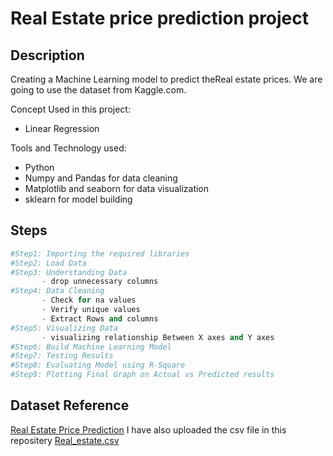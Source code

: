 # Real Estate price prediction project
## **Description**
Creating a Machine Learning model to predict theReal estate prices. We are going to use the dataset from Kaggle.com.

Concept Used in this project:
* Linear Regression

Tools and Technology used:
* Python
* Numpy and Pandas for data cleaning
* Matplotlib and seaborn for data visualization
* sklearn for model building

## **Steps**
```Python
#Step1: Importing the required libraries
#Step2: Load Data
#Step3: Understanding Data
       - drop unnecessary columns
#Step4: Data Cleaning
       - Check for na values
       - Verify unique values
       - Extract Rows and columns
#Step5: Visualizing Data
       - visualizing relationship Between X axes and Y axes
#Step6: Build Machine Learning Model
#Step7: Testing Results
#Step8: Evaluating Model using R-Square
#Step9: Plotting Final Graph on Actual vs Predicted results
```
## **Dataset Reference**
[Real Estate Price Prediction](https://www.kaggle.com/ravikishore/real-estate-price-prediction)
I have also uploaded the csv file in this repositery [Real_estate.csv](https://github.com/ColonelAVP/Linear-Regression/blob/master/Real_Estate.csv)







